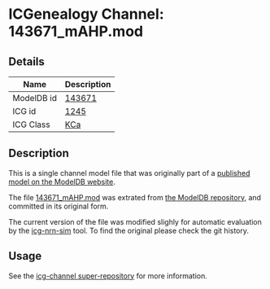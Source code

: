 # ICGenealogy Channel: 143671\_mAHP.mod

## Details

Name | Description
---- | -----------
ModelDB id | [143671](http://senselab.med.yale.edu/ModelDB/ShowModel.cshtml?model=143671)
ICG id | [1245](http://icg.neurotheory.ox.ac.uk/channels/5/1245)
ICG Class | [KCa](http://icg.neurotheory.ox.ac.uk/channels/5)

## Description

This is a single channel model file that was originally part of a [published model on the ModelDB website](http://senselab.med.yale.edu/mModelDB/ShowModel.cshtml?model=143671).


The file [143671\_mAHP.mod](143671_mAHP.mod) was extrated from [the ModelDB repository](http://senselab.med.yale.edu/ModelDB/ShowModel.cshtml?model=143671), and committed in its original form.

The current version of the file was modified slighly for automatic evaluation by the [icg-nrn-sim](https://github.com/icgenealogy/icg-nrn-sim) tool. To find the original please check the git history.


## Usage

See the [icg-channel super-repository](https://github.com/icgenealogy/icg-channels) for more information.
